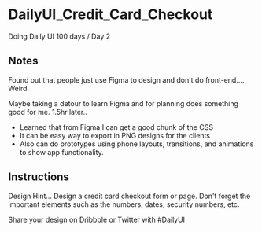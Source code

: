 # DailyUI_Credit_Card_Checkout

Doing Daily UI 100 days / Day 2

## Notes

Found out that people just use Figma to design and don't do front-end.... Weird.

Maybe taking a detour to learn Figma and for planning does something good for me. 1.5hr later..

- Learned that from Figma I can get a good chunk of the CSS
- It can be easy way to export in PNG designs for the clients
- Also can do prototypes using phone layouts, transitions, and animations to show app functionality. 

## Instructions

Design Hint...  Design a credit card checkout form or page. Don't forget the important elements such as the numbers, dates, security numbers, etc.  

Share your design on Dribbble or Twitter with #DailyUI  
